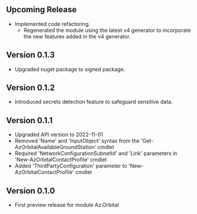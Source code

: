 <!--
    Please leave this section at the top of the change log.

    Changes for the upcoming release should go under the section titled "Upcoming Release", and should adhere to the following format:

    ## Upcoming Release
    * Overview of change #1
        - Additional information about change #1
    * Overview of change #2
        - Additional information about change #2
        - Additional information about change #2
    * Overview of change #3
    * Overview of change #4
        - Additional information about change #4

    ## YYYY.MM.DD - Version X.Y.Z (Previous Release)
    * Overview of change #1
        - Additional information about change #1
-->
## Upcoming Release
* Implemented code refactoring.
    * Regenerated the module using the latest v4 generator to incorporate the new features added in the v4 generator.

## Version 0.1.3
* Upgraded nuget package to signed package.

## Version 0.1.2
* Introduced secrets detection feature to safeguard sensitive data.

## Version 0.1.1
* Upgraded API version to 2022-11-01
* Removed 'Name' and 'InputObject' syntax from the 'Get-AzOrbitalAvailableGroundStation' cmdlet
* Required 'NetworkConfigurationSubnetId' and 'Link' parameters in 'New-AzOrbitalContactProfile' cmdlet
* Added 'ThirdPartyConfiguration' parameter to 'New-AzOrbitalContactProfile' cmdlet

## Version 0.1.0
* First preview release for module Az.Orbital
